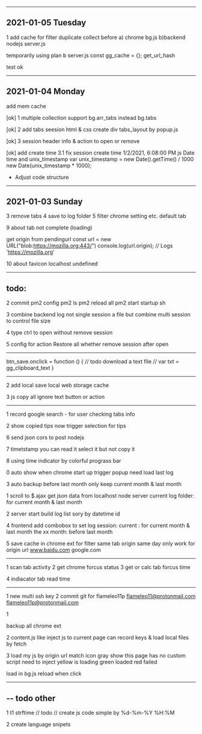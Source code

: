 
------------------
2021-01-05 Tuesday
------------------

1 add cache for filter duplicate collect before
  a) chrome bg.js 
  b)backend nodejs server.js

temporarily using plan b
    server.js
    const gg_cache = {};
    get_url_hash

test ok

------------------
2021-01-04 Monday
------------------

add mem cache

[ok] 1 multiple collection support
  bg.arr_tabs instead bg.tabs

[ok] 2 add tabs seesion html & css
  create div tabs_layout by popup.js

[ok] 3 session header
  info & action to open or remove

[ok] add create time
3.1 fix session create time 1/2/2021, 6:08:00 PM
  js Date time and unix_timestamp
  var unix_timestamp = new Date().getTime() / 1000
  new Date(unix_timestamp * 1000);

* Adjust code structure


------------------
2021-01-03 Sunday
------------------

3 remove tabs
4 save to log folder
5 filter chrome setting etc. default tab




9 about  tab not complete (loading)

  get origin from pendingurl
  const url = new URL("blob:https://mozilla.org:443/")
  console.log(url.origin); // Logs 'https://mozilla.org'

10 about favicon
   localhost
   undefined


------------------
todo:
------------------


2 commit pm2 config
  pm2 ls
  pm2 reload all
  pm2 start
  startup sh

3 combine backend log
  not single session a file
  but combine multi session
  to control file size


4 type ctrl to open without remove session

5 config
  for action Restore all
  whether remove session after open

------------------

btn_save.onclick = function () {
  // todo download a text file
  // var txt = gg_clipboard_text
}

------------------


2 add local save
  local web storage cache

3  js copy all
  ignore text button or action



------------------

1 record google search -
  for user checking tabs info

2 show copied tips
  now trigger selection for tips







6 send json cors to post nodejs

7 timetstamp
  you can read it 
  select it 
  but not copy it

8 using time indicator
  by colorful prograss bar





0 auto show when chrome start up
  trigger popup need load last log
	


3 auto backup before last month
  only keep current month & last month

1 scroll to $.ajax get json data
  from localhost node server
  current log folder: for current month & last month


2 server start build log list
  sory by datetime id

4 frontend add combobox to set log session:
	current : for current month & last month
	the xx month: before last month

5 save cache in chrome ext
  for filter same tab origin same day
  only work for origin url
  www.baidu.com
  google.com



--------------------------


1 scan tab activity
2 get chrome forcus status
3 get or calc tab forcus time

4 indiacator tab read time


--------------------------

1 new multi ssh key
2 commit git for
	flameleo11p
	flameleo11@protonmail.com
	flameleo11p@protonmail.com



1

backup all chrome ext

2
content.js like inject js to current page
can record keys
& load local files by fetch

3 load my js by origin url match
icon gray show this page has no custom script need to inject
yellow is loading
green loaded
red failed


load in bg.js
reload when click



--------------------------
-- todo other
--------------------------

1
t1 strftime
// todo
// create js code simple by %d-%m-%Y %H:%M

2 create language snipets

